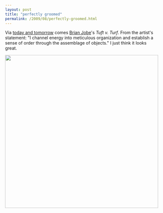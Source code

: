 ```yaml
---
layout: post
title: "perfectly groomed"
permalink: /2009/08/perfectly-groomed.html
---
```


<p>Via <a href="http://www.todayandtomorrow.net/">today and tomorrow</a> comes <a href="http://brianjobe.com/">Brian Jobe</a>&#39;s <em>Tuft v. Turf</em>.  From the artist&#39;s statement:  &quot;I channel energy into meticulous organization and establish a sense of order through the assemblage of objects.&quot;  I just think it looks great.</p>

<p><img src="http://brianjobe.com/images/2009/Fire_Escape_4.jpg" width="500" /></p>


